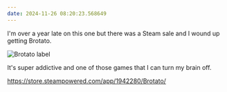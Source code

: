```yaml
---
date: 2024-11-26 08:20:23.568649
---
```


I'm over a year late on this one but there was a Steam sale and I wound up getting Brotato.

![Brotato label](https://jmblogstorrage.blob.core.windows.net/media/brotato.webp)

It's super addictive and one of those games that I can turn my brain off.

<https://store.steampowered.com/app/1942280/Brotato/>
